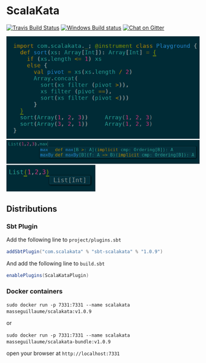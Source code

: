# ScalaKata

[![Travis Build Status](https://img.shields.io/travis/MasseGuillaume/ScalaKata2.svg?style=flat-square)](https://travis-ci.org/MasseGuillaume/ScalaKata2) [![Windows Build status](https://img.shields.io/appveyor/ci/MasseGuillaume/ScalaKata2.svg?style=flat-square)](https://ci.appveyor.com/project/MasseGuillaume/scalakata2/branch/master) [![Chat on Gitter](https://badges.gitter.im/Join%20Chat.svg)](https://gitter.im/MasseGuillaume/ScalaKata2)

![Insight](/Doc/insight.png)
![Autocomplete](/Doc/autocomplete.png)
![Type Inferance](/Doc/typeInferance.png)

## Distributions

### Sbt Plugin

Add the following line to `project/plugins.sbt`

```scala
addSbtPlugin("com.scalakata" % "sbt-scalakata" % "1.0.9")
```

And add the following line to `build.sbt`

```scala
enablePlugins(ScalaKataPlugin)
```

### Docker containers

`sudo docker run -p 7331:7331 --name scalakata masseguillaume/scalakata:v1.0.9`

or

`sudo docker run -p 7331:7331 --name scalakata masseguillaume/scalakata-bundle:v1.0.9`

open your browser at `http://localhost:7331`